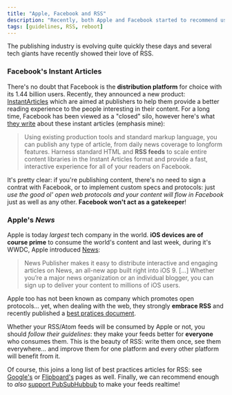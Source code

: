 ```yaml
---
title: "Apple, Facebook and RSS"
description: "Recently, both Apple and Facebook started to recommend using RSS as an publishing tool for their platforms. When using Superfeedr, we extract AMP for you."
tags: [guidelines, RSS, reboot]
---
```


The publishing industry is evolving quite quickly these days and several tech giants have recently showed their love of RSS. 

### Facebook's Instant Articles

There's no doubt that Facebook is the **distribution platform** for choice with its 1.44 billion users. Recently, they announced a new product: [InstantArticles](http://instantarticles.fb.com/) which are aimed at publishers to help them provide a better reading experience to the people interesting in their content. For a long time, Facebook has been viewed as a "closed" silo, however here's what [they write](http://instantarticles.fb.com/) about these instant articles (emphasis mine):

> Using existing production tools and standard markup language, you can publish any type of article, from daily news coverage to longform features. Harness standard HTML and **RSS feeds** to scale entire content libraries in the Instant Articles format and provide a fast, interactive experience for all of your readers on Facebook.

It's pretty clear: if you're publishing content, there's no need to sign a contrat with Facebook, or to implement custom specs and protocols: just *use the good ol' open web protocols and your content will flow in Facebook* just as well as any other. **Facebook won't act as a gatekeeper**!


### Apple's *News*

Apple is today *largest* tech company in the world. **iOS devices are of course prime** to consume the world's content and last week, during it's WWDC, Apple introduced [News](https://www.icloud.com/newspublisher/):

> News Publisher makes it easy to distribute interactive and engaging articles on News, an all-new app built right into iOS 9. [...] Whether you’re a major news organization or an individual blogger, you can sign up to deliver your content to millions of iOS users. 

Apple too has not been known as company which promotes open protocols... yet, when dealing with the web, they strongly **embrace RSS** and recently published a [best pratices document](https://developer.apple.com/library/prerelease/ios/documentation/General/Conceptual/News_Publishing_Guide/RSSBestPractices.html#//apple_ref/doc/uid/TP40015407-CH13-SW1).

Whether your RSS/Atom feeds will be consumed by Apple or not, you should *follow their guidelines*: they make your feeds better for **everyone** who consumes them. This is the beauty of RSS: write them once, see them everywhere... and improve them for one platform and every other platform will benefit from it. 


Of course, this joins a long list of best practices articles for RSS: see [Google's](http://googlewebmastercentral.blogspot.ch/2014/10/best-practices-for-xml-sitemaps-rssatom.html) or [Flipboard's](https://about.flipboard.com/rss-spec/) pages as well. Finally, we can recommend enough to *also* [support PubSubHubbub](https://superfeedr.com/publisher/) to make your feeds realtime!


